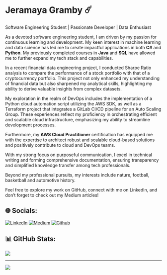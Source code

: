 # Jeramaya Gramby ☄️

Software Engineering Student | Passionate Developer | Data Enthusiast

As a devoted software engineering student, I am driven by my passion for continuous learning and development. My keen interest in machine learning and data science has led me to create impactful applications in both **C#** and **Python**. My previously completed courses in **Java** and **SQL** have allowed me to further expand my tech stack and capabilities.

In a recent financial data engineering project, I conducted Sharpe Ratio analysis to compare the performance of a stock portfolio with that of a cryptocurrency portfolio. This project not only enhanced my understanding of financial data but also sharpened my analytical skills, highlighting my ability to derive valuable insights from complex datasets.

My exploration in the realm of DevOps includes the implementation of a Python cloud automation script utilizing the AWS SDK, as well as a Terraform project that integrates a GitLab CI/CD pipeline for an Auto Scaling Group. These experiences reflect my proficiency in orchestrating efficient and scalable cloud infrastructure, emphasizing my ability to streamline development processes.

Furthermore, my **AWS Cloud Practitioner** certification has equipped me with the expertise to architect robust and scalable cloud-based solutions and positively contribute to cloud and DevOps teams.

With my strong focus on purposeful communication, I excel in technical writing and forming comprehensive documentation, ensuring transparency and simplified knowledge transfer among tech professionals.

Beyond my professional pursuits, my interests include nature, football, basketball and automotive history.

Feel free to explore my work on GitHub, connect with me on LinkedIn, and don’t forget to check out my Medium articles!


## 🌐 Socials:
[![LinkedIn](https://img.shields.io/badge/LinkedIn-%230077B5.svg?logo=linkedin&logoColor=white)](https://linkedin.com/in/jeramaya-gramby/) [![Medium](https://img.shields.io/badge/Medium-12100E?logo=medium&logoColor=white)](https://medium.com/@@jeramayagramby) 
[![Github](https://img.shields.io/badge/GitHub-100000?style=for-the-badge&logo=github&logoColor=white)](https://github.com/JeramayaGramby)


## 📊 GitHub Stats:

![](https://github-readme-stats.vercel.app/api/top-langs/?username=JeramayaGramby&theme=dark&hide_border=false&include_all_commits=true&count_private=true&layout=compact)


---
[![](https://visitcount.itsvg.in/api?id=JeramayaGramby&icon=5&color=7)](https://visitcount.itsvg.in)

